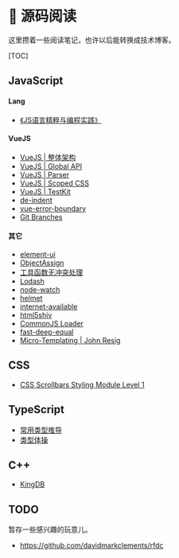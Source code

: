 # 🚄 源码阅读

这里攒着一些阅读笔记，也许以后能转换成技术博客。

[TOC]

## JavaScript

#### Lang

- [《JS语言精粹与编程实践》](/books/9787121386695.html)

#### VueJS

- [VueJS | 整体架构](/articles/source-code/vuejs/vuejs.html)
- [VueJS | Global API](/articles/source-code/vuejs/api.html)
- [VueJS | Parser](/articles/source-code/vuejs/parser.html)
- [VueJS | Scoped CSS](/articles/source-code/vuejs/scoped-css.html)
- [VueJS | TestKit](/articles/source-code/vuejs/test-kit.html)
- [de-indent](/articles/source-code/vuejs/de-indent.html)
- [vue-error-boundary](/articles/source-code/vuejs/error-boundary.html)
- [Git Branches](/articles/source-code/vuejs/git-log.html)

#### 其它

- [element-ui](/articles/source-code/vuejs/element-ui.html)
- [ObjectAssign](/articles/source-code/jquery/object-assign.html)
- [工具函数无冲突处理](/articles/source-code/jquery/no-conflict.html)
- [Lodash](/articles/source-code/lodash/lodash.html)
- [node-watch](/articles/source-code/module/node-watch.html)
- [helmet](/articles/helmet-and-security.html)
- [internet-available](/articles/source-code/module/is-online.html)
- [html5shiv](/articles/source-code/module/html5shiv.html)
- [CommonJS Loader](/articles/source-code/nodejs/require.html)
- [fast-deep-equal](/articles/source-code/module/fast-deep-equal.html)
- [Micro-Templating | John Resig](/articles/source-code/segment/micro-templating.html)

## CSS

- [CSS Scrollbars Styling Module Level 1](/articles/source-code/css/scrollbar.html)

## TypeScript

- [常用类型推导](/articles/source-code/ts/utility-types.html)
- [类型体操](/articles/source-code/ts/type-challenges.html)

## C++

- [KingDB](/articles/source-code/cpp/kingdb.html)

## TODO

暂存一些感兴趣的玩意儿。

* https://github.com/davidmarkclements/rfdc
